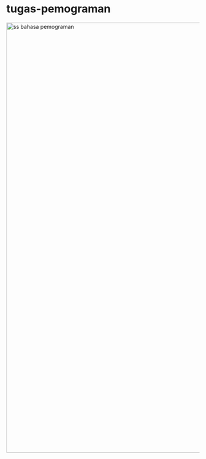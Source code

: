# tugas-pemograman
<img width="1120" alt="ss bahasa pemograman" src="https://github.com/user-attachments/assets/29852504-d5e4-4313-8302-95c62c637274">
